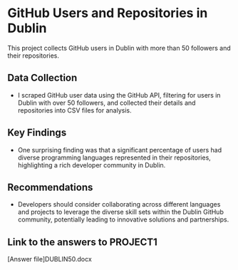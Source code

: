# GitHub Users and Repositories in Dublin

This project collects GitHub users in Dublin with more than 50 followers and their repositories.

## Data Collection

- I scraped GitHub user data using the GitHub API, filtering for users in Dublin with over 50 followers, and collected their details and repositories into CSV files for analysis.

## Key Findings

- One surprising finding was that a significant percentage of users had diverse programming languages represented in their repositories, highlighting a rich developer community in Dublin.

## Recommendations

- Developers should consider collaborating across different languages and projects to leverage the diverse skill sets within the Dublin GitHub community, potentially leading to innovative solutions and partnerships.
    
## Link to the answers to PROJECT1

[Answer file]DUBLIN50.docx
